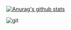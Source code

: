 [![Anurag's github stats](https://github-readme-stats.vercel.app/api?username=Big_Beom)](https://github.com/anuraghazra/github-readme-stats)

![git](https://img.shields.io/badge/-Git-F05032?style=for-the-badge&logo=git&logoColor=ffffff)


